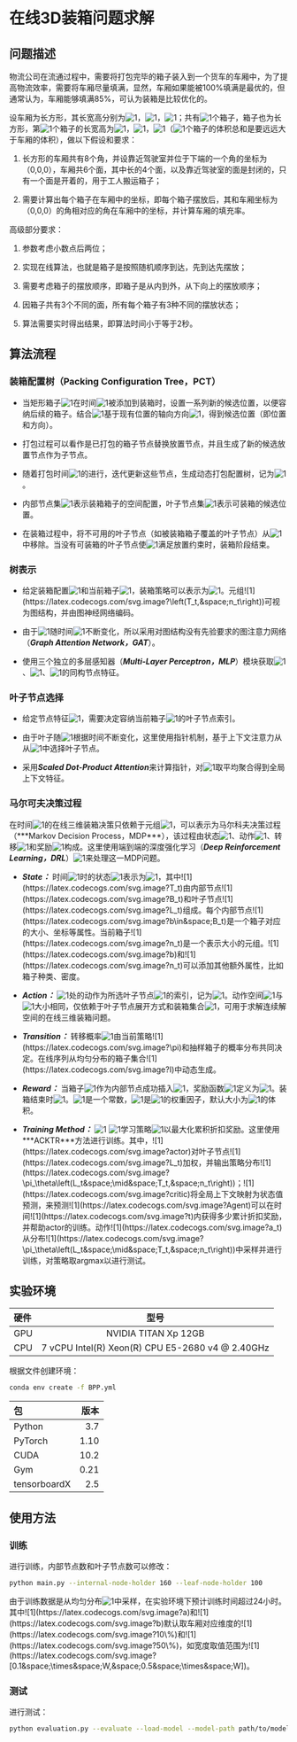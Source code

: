 # 在线3D装箱问题求解

## 问题描述

物流公司在流通过程中，需要将打包完毕的箱子装入到一个货车的车厢中，为了提高物流效率，需要将车厢尽量填满，显然，车厢如果能被100%填满是最优的，但通常认为，车厢能够填满85%，可认为装箱是比较优化的。

设车厢为长方形，其长宽高分别为![1](https://latex.codecogs.com/svg.image?L)，![1](https://latex.codecogs.com/svg.image?W)，![1](https://latex.codecogs.com/svg.image?H)；共有![1](https://latex.codecogs.com/svg.image?n)个箱子，箱子也为长方形，第![1](https://latex.codecogs.com/svg.image?i)个箱子的长宽高为![1](https://latex.codecogs.com/svg.image?l_i)，![1](https://latex.codecogs.com/svg.image?w_i)，![1](https://latex.codecogs.com/svg.image?h_i)（![1](https://latex.codecogs.com/svg.image?n)个箱子的体积总和是要远远大于车厢的体积），做以下假设和要求：

1. 长方形的车厢共有8个角，并设靠近驾驶室并位于下端的一个角的坐标为（0,0,0），车厢共6个面，其中长的4个面，以及靠近驾驶室的面是封闭的，只有一个面是开着的，用于工人搬运箱子；

2. 需要计算出每个箱子在车厢中的坐标，即每个箱子摆放后，其和车厢坐标为（0,0,0）的角相对应的角在车厢中的坐标，并计算车厢的填充率。

高级部分要求：

1. 参数考虑小数点后两位；

2. 实现在线算法，也就是箱子是按照随机顺序到达，先到达先摆放；

3. 需要考虑箱子的摆放顺序，即箱子是从内到外，从下向上的摆放顺序；

4. 因箱子共有3个不同的面，所有每个箱子有3种不同的摆放状态；

5. 算法需要实时得出结果，即算法时间小于等于2秒。

## 算法流程

### 装箱配置树（Packing Configuration Tree，PCT）

- 当矩形箱子![1](https://latex.codecogs.com/svg.image?n_t)在时间![1](https://latex.codecogs.com/svg.image?t)被添加到装箱时，设置一系列新的候选位置，以便容纳后续的箱子。结合![1](https://latex.codecogs.com/svg.image?n_t)基于现有位置的轴向方向![1](https://latex.codecogs.com/svg.image?o\in&space;O)，得到候选位置（即位置和方向）。

- 打包过程可以看作是已打包的箱子节点替换放置节点，并且生成了新的候选放置节点作为子节点。

- 随着打包时间![1](https://latex.codecogs.com/svg.image?t)的进行，迭代更新这些节点，生成动态打包配置树，记为![1](https://latex.codecogs.com/svg.image?T)。

- 内部节点集![1](https://latex.codecogs.com/svg.image?B_t\in&space;T_t)表示装箱箱子的空间配置，叶子节点集![1](https://latex.codecogs.com/svg.image?L_t\in&space;T_t)表示可装箱的候选位置。

- 在装箱过程中，将不可用的叶子节点（如被装箱箱子覆盖的叶子节点）从![1](https://latex.codecogs.com/svg.image?L_t)中移除。当没有可装箱的叶子节点使![1](https://latex.codecogs.com/svg.image?n_t)满足放置约束时，装箱阶段结束。

### 树表示

- 给定装箱配置![1](https://latex.codecogs.com/svg.image?T_t)和当前箱子![1](https://latex.codecogs.com/svg.image?n_t)，装箱策略可以表示为![1](https://latex.codecogs.com/svg.image?\pi\left(L_t&space;\mid&space;T_t,&space;n_t\right))。元组![1](https://latex.codecogs.com/svg.image?\left(T_t,&space;n_t\right))可视为图结构，并由图神经网络编码。

- 由于![1](https://latex.codecogs.com/svg.image?PCT)随时间![1](https://latex.codecogs.com/svg.image?t)不断变化，所以采用对图结构没有先验要求的图注意力网络（***Graph Attention Network，GAT***）。

- 使用三个独立的多层感知器（***Multi-Layer Perceptron，MLP***）模块获取![1](https://latex.codecogs.com/svg.image?B_t)、![1](https://latex.codecogs.com/svg.image?L_t)、![1](https://latex.codecogs.com/svg.image?n_t)的同构节点特征。

### 叶子节点选择

- 给定节点特征![1](https://latex.codecogs.com/svg.image?h)，需要决定容纳当前箱子![1](https://latex.codecogs.com/svg.image?n_t)的叶子节点索引。

- 由于叶子随![1](https://latex.codecogs.com/svg.image?PCT)根据时间不断变化，这里使用指针机制，基于上下文注意力从从![1](https://latex.codecogs.com/svg.image?L_t)中选择叶子节点。

- 采用***Scaled Dot-Product Attention***来计算指针，对![1](https://latex.codecogs.com/svg.image?h)取平均聚合得到全局上下文特征。

### 马尔可夫决策过程

在时间![1](https://latex.codecogs.com/svg.image?t)的在线三维装箱决策只依赖于元组![1](https://latex.codecogs.com/svg.image?\left(T_t,&space;n_t\right))，可以表示为马尔科夫决策过程（***Markov Decision Process，MDP***），该过程由状态![1](https://latex.codecogs.com/svg.image?S)、动作![1](https://latex.codecogs.com/svg.image?A)、转移![1](https://latex.codecogs.com/svg.image?P)和奖励![1](https://latex.codecogs.com/svg.image?R)构成。这里使用端到端的深度强化学习（***Deep Reinforcement Learning，DRL***）![1](https://latex.codecogs.com/svg.image?Agent)来处理这一MDP问题。

- ***State：*** 时间![1](https://latex.codecogs.com/svg.image?t)时的状态![1](https://latex.codecogs.com/svg.image?s_t)表示为![1](https://latex.codecogs.com/svg.image?s_t=\left(T_t,&space;n_t\right))，其中![1](https://latex.codecogs.com/svg.image?T_t)由内部节点![1](https://latex.codecogs.com/svg.image?B_t)和叶子节点![1](https://latex.codecogs.com/svg.image?L_t)组成。每个内部节点![1](https://latex.codecogs.com/svg.image?b\in&space;B_t)是一个箱子对应的大小、坐标等属性。当前箱子![1](https://latex.codecogs.com/svg.image?n_t)是一个表示大小的元组。![1](https://latex.codecogs.com/svg.image?b)和![1](https://latex.codecogs.com/svg.image?n_t)可以添加其他额外属性，比如箱子种类、密度。

- ***Action：*** ![1](https://latex.codecogs.com/svg.image?a_t\in&space;A)处的动作为所选叶子节点![1](https://latex.codecogs.com/svg.image?l)的索引，记为![1](https://latex.codecogs.com/svg.image?a_t=\operatorname{index}(l))。动作空间![1](https://latex.codecogs.com/svg.image?A)与![1](https://latex.codecogs.com/svg.image?L_t)大小相同，仅依赖于叶子节点展开方式和装箱集合![1](https://latex.codecogs.com/svg.image?B_t)，可用于求解连续解空间的在线三维装箱问题。

- ***Transition：*** 转移概率![1](https://latex.codecogs.com/svg.image?P\left(s_{t&plus;1}&space;\mid&space;s_t\right))由当前策略![1](https://latex.codecogs.com/svg.image?\pi)和抽样箱子的概率分布共同决定。在线序列从均匀分布的箱子集合![1](https://latex.codecogs.com/svg.image?I)中动态生成。

- ***Reward：*** 当箱子![1](https://latex.codecogs.com/svg.image?n_t)作为内部节点成功插入![1](https://latex.codecogs.com/svg.image?PCT)，奖励函数![1](https://latex.codecogs.com/svg.image?R)定义为![1](https://latex.codecogs.com/svg.image?r_t=c_r&space;\cdot&space;w_t)。装箱结束时![1](https://latex.codecogs.com/svg.image?r_t=0)。![1](https://latex.codecogs.com/svg.image?c_r)是一个常数，![1](https://latex.codecogs.com/svg.image?w_t)是![1](https://latex.codecogs.com/svg.image?n_t)的权重因子，默认大小为![1](https://latex.codecogs.com/svg.image?n_t)的体积。

- ***Training Method：*** ![1](https://latex.codecogs.com/svg.image?DRL) ![1](https://latex.codecogs.com/svg.image?Agent)学习策略![1](https://latex.codecogs.com/svg.image?\pi\left(a_t&space;\mid&space;s_t\right))以最大化累积折扣奖励。这里使用***ACKTR***方法进行训练。其中，![1](https://latex.codecogs.com/svg.image?actor)对叶子节点![1](https://latex.codecogs.com/svg.image?L_t)加权，并输出策略分布![1](https://latex.codecogs.com/svg.image?\pi_\theta\left(L_t&space;\mid&space;T_t,&space;n_t\right))；![1](https://latex.codecogs.com/svg.image?critic)将全局上下文映射为状态值预测，来预测![1](https://latex.codecogs.com/svg.image?Agent)可以在时间![1](https://latex.codecogs.com/svg.image?t)内获得多少累计折扣奖励，并帮助actor的训练。动作![1](https://latex.codecogs.com/svg.image?a_t)从分布![1](https://latex.codecogs.com/svg.image?\pi_\theta\left(L_t&space;\mid&space;T_t,&space;n_t\right))中采样并进行训练，对策略取argmax以进行测试。

## 实验环境

硬件 | 型号
:--|:--:
GPU          |   NVIDIA TITAN Xp 12GB
CPU          |   7 vCPU Intel(R) Xeon(R) CPU E5-2680 v4 @ 2.40GHz

根据文件创建环境：

```bash
conda env create -f BPP.yml
```

包 | 版本
:--|--:
Python          |   3.7
PyTorch         |   1.10
CUDA            |   10.2
Gym             |   0.21
tensorboardX    |   2.5

## 使用方法

### 训练

进行训练，内部节点数和叶子节点数可以修改：

```bash
python main.py --internal-node-holder 160 --leaf-node-holder 100
```

由于训练数据是从均匀分布![1](https://latex.codecogs.com/svg.image?U(a,b))中采样，在实验环境下预计训练时间超过24小时。其中![1](https://latex.codecogs.com/svg.image?a)和![1](https://latex.codecogs.com/svg.image?b)默认取车厢对应维度的![1](https://latex.codecogs.com/svg.image?10\%)和![1](https://latex.codecogs.com/svg.image?50\%)，如宽度取值范围为![1](https://latex.codecogs.com/svg.image?[0.1&space;\times&space;W,&space;0.5&space;\times&space;W])。

### 测试

进行测试：

```bash
python evaluation.py --evaluate --load-model --model-path path/to/model --load-dataset --dataset-path path/to/dataset
```
